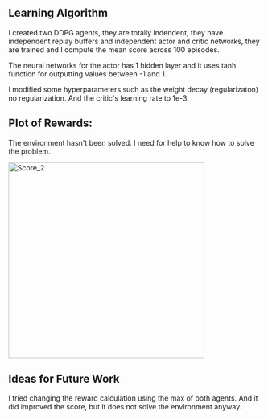
## Learning Algorithm
I created two DDPG agents, they are totally indendent, they have independent replay buffers and independent actor and critic networks, they are trained and I compute the mean score across 100 episodes.

The neural networks for the actor has 1 hidden layer and it uses tanh function for outputting values between -1 and 1.

I modified some hyperparameters such as the weight decay (regularizaton) no regularization. And the critic's learning rate to 1e-3.

## Plot of Rewards:

The environment hasn't been solved. I need for help to know how to solve the problem.

<img width="389" alt="Score_2" src="https://github.com/alejandro-armenta/Tennis/assets/81542828/6fcf270b-f41c-41f5-b91d-23bd878494db">


## Ideas for Future Work
I tried changing the reward calculation using the max of both agents. And it did improved the score, but it does not solve the environment anyway.
